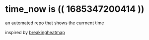# time_now is (( 1685347200414 ))

an automated repo that shows the currnent time

inspired by [breakingheatmap](https://github.com/breakingheatmap/breakingheatmap)